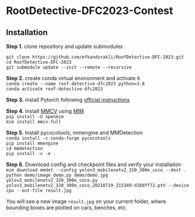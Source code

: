 # RootDetective-DFC2023-Contest

## Installation 

**Step 1.** clone repository and update submodules

`git clone https://github.com/efkandurakli/RoofDetective-DFC-2023.git` <br />
`cd RoofDetective-DFC-2023` <br />
`git submodule update --init --remote --recursive`

**Step 2.** create conda virtual environment and activate it <br />
`conda create --name roof-detective-dfc2023 python=3.8` <br />
`conda activate roof-detective-dfc2023`

**Step 3.** install Pytorch following [official instructions](https://pytorch.org/get-started/locally/) <br />

**Step 4.** Install [MMCV](https://github.com/open-mmlab/mmcv) using [MIM](https://github.com/open-mmlab/mim) <br />
`pip install -U openmim` <br />
`mim install mmcv-full`

**Step 5.** Install pycocotools, mmengine and MMDetection <br />
`conda install -c conda-forge pycocotools` <br >
`pip install mmengine` <br />
`cd mmdetection` <br />
`pip install -v -e .`

**Step 6.** Download config and checkpoint files and verify your installation <br />
`mim download mmdet --config yolov3_mobilenetv2_320_300e_coco --dest .` <br />
`python demo/image_demo.py demo/demo.jpg yolov3_mobilenetv2_320_300e_coco.py yolov3_mobilenetv2_320_300e_coco_20210719_215349-d18dff72.pth --device cpu --out-file result.jpg`

You will see a new image `result.jpg` on your current folder, where bounding boxes are plotted on cars, benches, etc.